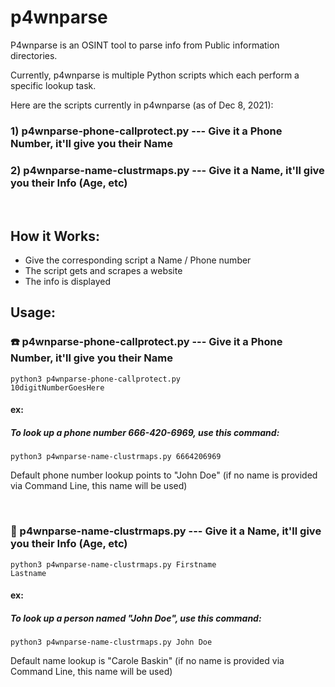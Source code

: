 # p4wnparse

P4wnparse is an OSINT tool to parse info from Public information directories.

Currently, p4wnparse is multiple Python scripts which each perform a specific lookup task.

Here are the scripts currently in p4wnparse (as of Dec 8, 2021):

### 1) p4wnparse-phone-callprotect.py --- Give it a Phone Number, it'll give you their Name
### 2) p4wnparse-name-clustrmaps.py --- Give it a Name, it'll give you their Info (Age, etc)
&nbsp;
## How it Works:
- Give the corresponding script a Name / Phone number
- The script gets and scrapes a website
- The info is displayed

## Usage:

### ☎️ p4wnparse-phone-callprotect.py --- Give it a Phone Number, it'll give you their Name

<code>python3 p4wnparse-phone-callprotect.py 10digitNumberGoesHere</code>

#### ex:  

##### To look up a phone number 666-420-6969, use this command:

<code>python3 p4wnparse-name-clustrmaps.py 6664206969</code>

Default phone number lookup points to "John Doe" (if no name is provided via Command Line, this name will be used)

&nbsp;

### 🚶 p4wnparse-name-clustrmaps.py --- Give it a Name, it'll give you their Info (Age, etc)

<code>python3 p4wnparse-name-clustrmaps.py Firstname Lastname</code>

#### ex:  
##### To look up a person named "John Doe", use this command:

<code>python3 p4wnparse-name-clustrmaps.py John Doe</code>

Default name lookup is "Carole Baskin" (if no name is provided via Command Line, this name will be used) 
